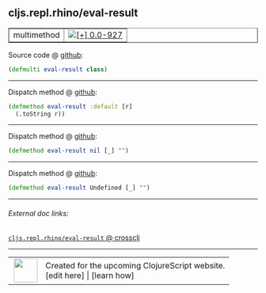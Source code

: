 ## cljs.repl.rhino/eval-result



 <table border="1">
<tr>
<td>multimethod</td>
<td><a href="https://github.com/cljsinfo/cljs-api-docs/tree/0.0-927"><img valign="middle" alt="[+] 0.0-927" title="Added in 0.0-927" src="https://img.shields.io/badge/+-0.0--927-lightgrey.svg"></a> </td>
</tr>
</table>









Source code @ [github](https://github.com/clojure/clojurescript/blob/r2755/src/clj/cljs/repl/rhino.clj#L56):

```clj
(defmulti eval-result class)
```

<!--
Repo - tag - source tree - lines:

 <pre>
clojurescript @ r2755
└── src
    └── clj
        └── cljs
            └── repl
                └── <ins>[rhino.clj:56](https://github.com/clojure/clojurescript/blob/r2755/src/clj/cljs/repl/rhino.clj#L56)</ins>
</pre>

-->

---

Dispatch method @ [github](https://github.com/clojure/clojurescript/blob/r2755/src/clj/cljs/repl/rhino.clj#L58-L59):

```clj
(defmethod eval-result :default [r]
  (.toString r))
```

<!--
Repo - tag - source tree - lines:

 <pre>
clojurescript @ r2755
└── src
    └── clj
        └── cljs
            └── repl
                └── <ins>[rhino.clj:58-59](https://github.com/clojure/clojurescript/blob/r2755/src/clj/cljs/repl/rhino.clj#L58-L59)</ins>
</pre>
-->

---
Dispatch method @ [github](https://github.com/clojure/clojurescript/blob/r2755/src/clj/cljs/repl/rhino.clj#L61):

```clj
(defmethod eval-result nil [_] "")
```

<!--
Repo - tag - source tree - lines:

 <pre>
clojurescript @ r2755
└── src
    └── clj
        └── cljs
            └── repl
                └── <ins>[rhino.clj:61](https://github.com/clojure/clojurescript/blob/r2755/src/clj/cljs/repl/rhino.clj#L61)</ins>
</pre>
-->

---
Dispatch method @ [github](https://github.com/clojure/clojurescript/blob/r2755/src/clj/cljs/repl/rhino.clj#L63):

```clj
(defmethod eval-result Undefined [_] "")
```

<!--
Repo - tag - source tree - lines:

 <pre>
clojurescript @ r2755
└── src
    └── clj
        └── cljs
            └── repl
                └── <ins>[rhino.clj:63](https://github.com/clojure/clojurescript/blob/r2755/src/clj/cljs/repl/rhino.clj#L63)</ins>
</pre>
-->

---


###### External doc links:

[`cljs.repl.rhino/eval-result` @ crossclj](http://crossclj.info/fun/cljs.repl.rhino/eval-result.html)<br>

---

 <table>
<tr><td>
<img valign="middle" align="right" width="48px" src="http://i.imgur.com/Hi20huC.png">
</td><td>
Created for the upcoming ClojureScript website.<br>
[edit here] | [learn how]
</td></tr></table>

[edit here]:https://github.com/cljsinfo/cljs-api-docs/blob/master/cljsdoc/cljs.repl.rhino_eval-result.cljsdoc
[learn how]:https://github.com/cljsinfo/cljs-api-docs/wiki/cljsdoc-files

<!--

This information was too distracting to show to readers, but I'll leave it
commented here since it is helpful to:

- pretty-print the data used to generate this document
- and show how to retrieve that data



The API data for this symbol:

```clj
{:ns "cljs.repl.rhino",
 :name "eval-result",
 :type "multimethod",
 :source {:code "(defmulti eval-result class)",
          :title "Source code",
          :repo "clojurescript",
          :tag "r2755",
          :filename "src/clj/cljs/repl/rhino.clj",
          :lines [56]},
 :full-name "cljs.repl.rhino/eval-result",
 :full-name-encode "cljs.repl.rhino_eval-result",
 :extra-sources ({:code "(defmethod eval-result :default [r]\n  (.toString r))",
                  :title "Dispatch method",
                  :repo "clojurescript",
                  :tag "r2755",
                  :filename "src/clj/cljs/repl/rhino.clj",
                  :lines [58 59]}
                 {:code "(defmethod eval-result nil [_] \"\")",
                  :title "Dispatch method",
                  :repo "clojurescript",
                  :tag "r2755",
                  :filename "src/clj/cljs/repl/rhino.clj",
                  :lines [61]}
                 {:code "(defmethod eval-result Undefined [_] \"\")",
                  :title "Dispatch method",
                  :repo "clojurescript",
                  :tag "r2755",
                  :filename "src/clj/cljs/repl/rhino.clj",
                  :lines [63]}),
 :history [["+" "0.0-927"]]}

```

Retrieve the API data for this symbol:

```clj
;; from Clojure REPL
(require '[clojure.edn :as edn])
(-> (slurp "https://raw.githubusercontent.com/cljsinfo/cljs-api-docs/catalog/cljs-api.edn")
    (edn/read-string)
    (get-in [:symbols "cljs.repl.rhino/eval-result"]))
```

-->
